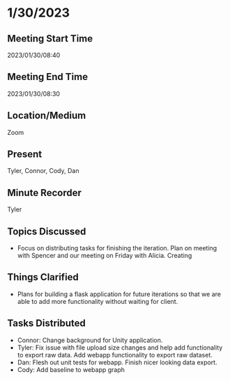 # 1/30/2023

## Meeting Start Time

2023/01/30/08:40

## Meeting End Time

2023/01/30/08:30

## Location/Medium

Zoom

## Present

Tyler, Connor, Cody, Dan

## Minute Recorder

Tyler

## Topics Discussed

* Focus on distributing tasks for finishing the iteration. Plan on meeting with Spencer and our meeting on Friday with Alicia. Creating 

## Things Clarified

* Plans for building a flask application for future iterations so that we are able to add more functionality without waiting for client.

## Tasks Distributed

* Connor: Change background for Unity application.
* Tyler: Fix issue with file upload size changes and help add functionality to export raw data. Add webapp functionality to export raw dataset.
* Dan: Flesh out unit tests for webapp. Finish nicer looking data export.
* Cody: Add baseline to webapp graph